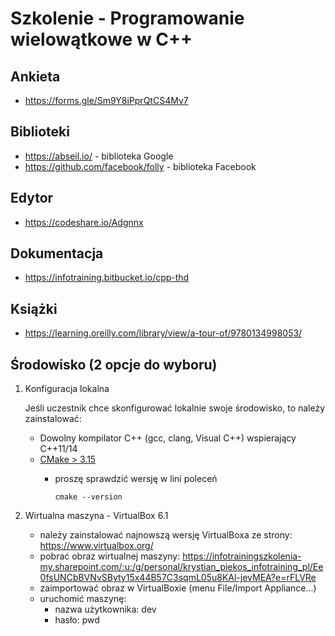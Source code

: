 # Szkolenie - Programowanie wielowątkowe w C++ #

## Ankieta

* https://forms.gle/Sm9Y8iPprQtCS4Mv7

## Biblioteki

* https://abseil.io/ - biblioteka Google
* https://github.com/facebook/folly - biblioteka Facebook

## Edytor

* https://codeshare.io/Adgnnx

## Dokumentacja

* https://infotraining.bitbucket.io/cpp-thd

## Książki

* https://learning.oreilly.com/library/view/a-tour-of/9780134998053/

## Środowisko (2 opcje do wyboru)

  1. Konfiguracja lokalna

     Jeśli uczestnik chce skonfigurować lokalnie swoje środowisko, to należy zainstalować:
     
     * Dowolny kompilator C++ (gcc, clang, Visual C++) wspierający C++11/14
     * [CMake > 3.15](https://cmake.org/)
       * proszę sprawdzić wersję w lini poleceń

         ```
         cmake --version
         ```
         
  2. Wirtualna maszyna - VirtualBox 6.1
     * należy zainstalować najnowszą wersję VirtualBoxa ze strony: https://www.virtualbox.org/
     * pobrać obraz wirtualnej maszyny: https://infotrainingszkolenia-my.sharepoint.com/:u:/g/personal/krystian_piekos_infotraining_pl/Ee0fsUNCbBVNvSByty15x44B57C3sqmL05u8KAl-jevMEA?e=rFLVRe
     * zaimportować obraz w VirtualBoxie (menu File/Import Appliance...)
     * uruchomić maszynę:
       - nazwa użytkownika: dev
       - hasło: pwd
